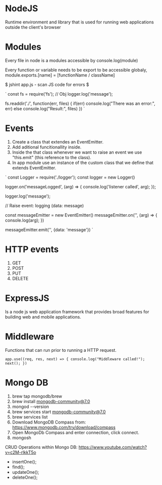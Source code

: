 # NodeJS
Runtime environment and library that is used for running web applications outside the client's browser

# Modules
Every file in node is a modules accessible by console.log(module)

Every function or variable needs to be export to be accessible globaly, module.exports.[name] = [functionName / className]

$ jshint app.js - scan JS code for errors $

`
const fs = require('fs'); // Obj
logger.log('message');

fs.readdir('./', function(err, files) {
    if(err) console.log("There was an error:", err)
    else console.log("Result:", files)
})
`

# Events
1. Create a class that extendes an EventEmitter.
2. Add aditional funcitionallity inside.
3. Inside the that class whenever we want to raise an event we use "this.emit" (this reference to the class).
4. In app module use an instance of the custom class that we define that extends EventEmitter.

`
const Logger = require('./logger');
const logger = new Logger()

logger.on('messageLogged', (arg) => {
    console.log('listener called', arg);
});

logger.log('message');

// Raise event: logging (data: message)

const messageEmitter = new EventEmitter()
messageEmitter.on('', (arg) => {
    console.log(arg);
})

messageEmitter.emit('', {data: 'message'})
`

# HTTP events
1. GET
2. POST 
3. PUT
4. DELETE

# ExpressJS
Is a node js web application framework that provides broad features for building web and mobile applications. 

# Middleware
Functions that can run prior to running a HTTP request. 

`
app.use((req, res, next) => {
    console.log("Middleware called!");
    next();
})
`

# Mongo DB
1. brew tap mongodb/brew
2. brew install mongodb-community@7.0
3. mongod --version
4. brew services start mongodb-community@7.0
5. brew services list
6. Download MongoDB Compass from: https://www.mongodb.com/try/download/compass
7. Open MongoDb Compass and enter connection, click connect.
8. mongosh

CRUD Operations within Mongo DB: https://www.youtube.com/watch?v=c2M-rlkkT5o
- insertOne();
- find(); 
- updateOne();
- deleteOne();